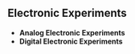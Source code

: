 ## Electronic Experiments

* **Analog Electronic Experiments**
* **Digital Electronic Experiments**

